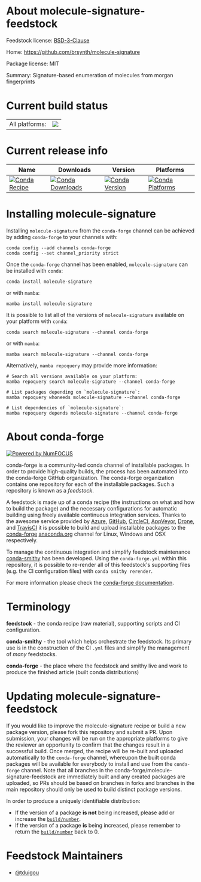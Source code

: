About molecule-signature-feedstock
==================================

Feedstock license: [BSD-3-Clause](https://github.com/conda-forge/molecule-signature-feedstock/blob/main/LICENSE.txt)

Home: https://github.com/brsynth/molecule-signature

Package license: MIT

Summary: Signature-based enumeration of molecules from morgan fingerprints

Current build status
====================


<table><tr><td>All platforms:</td>
    <td>
      <a href="https://dev.azure.com/conda-forge/feedstock-builds/_build/latest?definitionId=24768&branchName=main">
        <img src="https://dev.azure.com/conda-forge/feedstock-builds/_apis/build/status/molecule-signature-feedstock?branchName=main">
      </a>
    </td>
  </tr>
</table>

Current release info
====================

| Name | Downloads | Version | Platforms |
| --- | --- | --- | --- |
| [![Conda Recipe](https://img.shields.io/badge/recipe-molecule--signature-green.svg)](https://anaconda.org/conda-forge/molecule-signature) | [![Conda Downloads](https://img.shields.io/conda/dn/conda-forge/molecule-signature.svg)](https://anaconda.org/conda-forge/molecule-signature) | [![Conda Version](https://img.shields.io/conda/vn/conda-forge/molecule-signature.svg)](https://anaconda.org/conda-forge/molecule-signature) | [![Conda Platforms](https://img.shields.io/conda/pn/conda-forge/molecule-signature.svg)](https://anaconda.org/conda-forge/molecule-signature) |

Installing molecule-signature
=============================

Installing `molecule-signature` from the `conda-forge` channel can be achieved by adding `conda-forge` to your channels with:

```
conda config --add channels conda-forge
conda config --set channel_priority strict
```

Once the `conda-forge` channel has been enabled, `molecule-signature` can be installed with `conda`:

```
conda install molecule-signature
```

or with `mamba`:

```
mamba install molecule-signature
```

It is possible to list all of the versions of `molecule-signature` available on your platform with `conda`:

```
conda search molecule-signature --channel conda-forge
```

or with `mamba`:

```
mamba search molecule-signature --channel conda-forge
```

Alternatively, `mamba repoquery` may provide more information:

```
# Search all versions available on your platform:
mamba repoquery search molecule-signature --channel conda-forge

# List packages depending on `molecule-signature`:
mamba repoquery whoneeds molecule-signature --channel conda-forge

# List dependencies of `molecule-signature`:
mamba repoquery depends molecule-signature --channel conda-forge
```


About conda-forge
=================

[![Powered by
NumFOCUS](https://img.shields.io/badge/powered%20by-NumFOCUS-orange.svg?style=flat&colorA=E1523D&colorB=007D8A)](https://numfocus.org)

conda-forge is a community-led conda channel of installable packages.
In order to provide high-quality builds, the process has been automated into the
conda-forge GitHub organization. The conda-forge organization contains one repository
for each of the installable packages. Such a repository is known as a *feedstock*.

A feedstock is made up of a conda recipe (the instructions on what and how to build
the package) and the necessary configurations for automatic building using freely
available continuous integration services. Thanks to the awesome service provided by
[Azure](https://azure.microsoft.com/en-us/services/devops/), [GitHub](https://github.com/),
[CircleCI](https://circleci.com/), [AppVeyor](https://www.appveyor.com/),
[Drone](https://cloud.drone.io/welcome), and [TravisCI](https://travis-ci.com/)
it is possible to build and upload installable packages to the
[conda-forge](https://anaconda.org/conda-forge) [anaconda.org](https://anaconda.org/)
channel for Linux, Windows and OSX respectively.

To manage the continuous integration and simplify feedstock maintenance
[conda-smithy](https://github.com/conda-forge/conda-smithy) has been developed.
Using the ``conda-forge.yml`` within this repository, it is possible to re-render all of
this feedstock's supporting files (e.g. the CI configuration files) with ``conda smithy rerender``.

For more information please check the [conda-forge documentation](https://conda-forge.org/docs/).

Terminology
===========

**feedstock** - the conda recipe (raw material), supporting scripts and CI configuration.

**conda-smithy** - the tool which helps orchestrate the feedstock.
                   Its primary use is in the construction of the CI ``.yml`` files
                   and simplify the management of *many* feedstocks.

**conda-forge** - the place where the feedstock and smithy live and work to
                  produce the finished article (built conda distributions)


Updating molecule-signature-feedstock
=====================================

If you would like to improve the molecule-signature recipe or build a new
package version, please fork this repository and submit a PR. Upon submission,
your changes will be run on the appropriate platforms to give the reviewer an
opportunity to confirm that the changes result in a successful build. Once
merged, the recipe will be re-built and uploaded automatically to the
`conda-forge` channel, whereupon the built conda packages will be available for
everybody to install and use from the `conda-forge` channel.
Note that all branches in the conda-forge/molecule-signature-feedstock are
immediately built and any created packages are uploaded, so PRs should be based
on branches in forks and branches in the main repository should only be used to
build distinct package versions.

In order to produce a uniquely identifiable distribution:
 * If the version of a package **is not** being increased, please add or increase
   the [``build/number``](https://docs.conda.io/projects/conda-build/en/latest/resources/define-metadata.html#build-number-and-string).
 * If the version of a package **is** being increased, please remember to return
   the [``build/number``](https://docs.conda.io/projects/conda-build/en/latest/resources/define-metadata.html#build-number-and-string)
   back to 0.

Feedstock Maintainers
=====================

* [@tduigou](https://github.com/tduigou/)


<!-- dummy commit to enable rerendering -->

